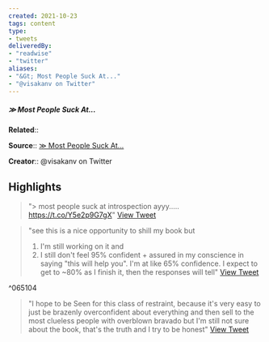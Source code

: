 ```yaml
---
created: 2021-10-23
tags: content
type: 
- tweets
deliveredBy: 
- "readwise"
- "twitter"
aliases:
- "&Gt; Most People Suck At..."
- "@visakanv on Twitter"
---
```

##### &Gt; Most People Suck At...

**Related**:: 

**Source**:: [&Gt; Most People Suck At...](https://twitter.com/visakanv/status/1450897687516123144)

**Creator**:: @visakanv on Twitter

## Highlights
  
> "> most people suck at introspection
> ayyy..... https://t.co/Y5e2p9G7gX"   [View Tweet](https://twitter.com/visakanv/status/1450897687516123144)

  
> "see this is a nice opportunity to shill my book but 
> 1. I'm still working on it and 
> 2. I still don't feel 95% confident + assured in my conscience in saying "this will help you". I'm at like 65% confidence. I expect to get to ~80% as I finish it, then the responses will tell"   [View Tweet](https://twitter.com/visakanv/status/1450898193290448896)

^065104

  
> "I hope to be Seen for this class of restraint, because it's very easy to just be brazenly overconfident about everything and then sell to the most clueless people with overblown bravado
> but I'm still not sure about the book, that's the truth and I try to be honest"   [View Tweet](https://twitter.com/visakanv/status/1450899405205168135)

